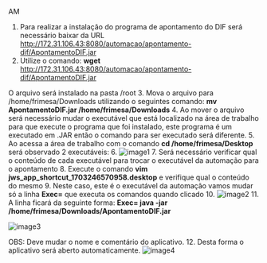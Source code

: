 AM

1.  Para realizar a instalação do programa de apontamento do DIF será necessário baixar da URL <http://172.31.106.43:8080/automacao/apontamento-dif/ApontamentoDIF.jar>
2.  Utilize o comando:
**wget** <http://172.31.106.43:8080/automacao/apontamento-dif/ApontamentoDIF.jar>

O arquivo será instalado na pasta /root
3.  Mova o arquivo para /home/frimesa/Downloads utilizando o seguintes comando:
**mv ApontamentoDIF.jar /home/frimesa/Downloads**
4.  Ao mover o arquivo será necessário mudar o executável que está localizado na área de trabalho para que execute o programa que foi instalado, este programa é um executado em .JAR então o comando para ser executado será diferente.
5.  Ao acessa a área de trabalho com o comando **cd /home/frimesa/Desktop** será observado 2 executáveis:
6.  ![image1](../../../_resources/image1-15.png)
7.  Será necessário verificar qual o conteúdo de cada executável para trocar o executável da automação para o apontamento
8.  Execute o comando **vim jws_app_shortcut_1703246570958.desktop** e verifique qual o conteúdo do mesmo
9.  Neste caso, este é o executável da automação vamos mudar só a linha **Exec=** que executa os comandos quando clicado
10. ![image2](../../../_resources/image2-7.png)
11. A linha ficará da seguinte forma:
**Exec= java -jar /home/frimesa/Downloads/ApontamentoDIF.jar**

![image3](../../../_resources/image3-4.png)

OBS: Deve mudar o nome e comentário do aplicativo.
12. Desta forma o aplicativo será aberto automaticamente.
![image4](../../../_resources/image4-3.png)



